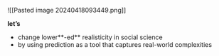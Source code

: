 ![[Pasted image 20240418093449.png]]

**let’s** 

- change lower**-ed** realisticity in social science
- by using prediction as a tool that captures real-world complexities